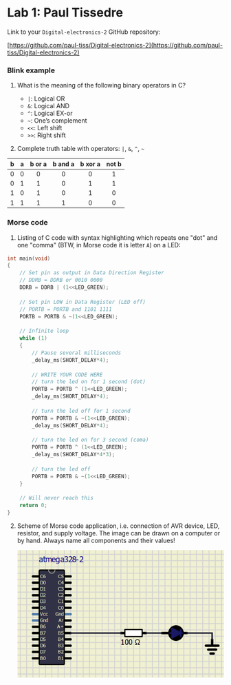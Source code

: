 # Lab 1: Paul Tissedre

Link to your `Digital-electronics-2` GitHub repository:

   [https://github.com/paul-tiss/Digital-electronics-2](https://github.com/paul-tiss/Digital-electronics-2)


### Blink example

1. What is the meaning of the following binary operators in C?
   * `|`: Logical OR
   * `&`: Logical AND
   * `^`: Logical EX-or
   * `~`: One’s complement
   * `<<`: Left shift
   * `>>`: Right shift

2. Complete truth table with operators: `|`, `&`, `^`, `~`

| **b** | **a** | **b or a** | **b and a** | **b xor a** | **not b** |
| :---: | :---: | :--------: | :---------: | :---------: | :-------: |
|   0   |   0   |     0      |      0      |      0      |     1     |
|   0   |   1   |     1      |      0      |      1      |     1     |
|   1   |   0   |     1      |      0      |      1      |     0     |
|   1   |   1   |     1      |      1      |      0      |     0     |


### Morse code

1. Listing of C code with syntax highlighting which repeats one "dot" and one "comma" (BTW, in Morse code it is letter `A`) on a LED:

```c
int main(void)
{
    // Set pin as output in Data Direction Register
    // DDRB = DDRB or 0010 0000
    DDRB = DDRB | (1<<LED_GREEN);

    // Set pin LOW in Data Register (LED off)
    // PORTB = PORTB and 1101 1111
    PORTB = PORTB & ~(1<<LED_GREEN);

    // Infinite loop
    while (1)
    {
        // Pause several milliseconds
        _delay_ms(SHORT_DELAY*4);

        // WRITE YOUR CODE HERE
        // turn the led on for 1 second (dot)
        PORTB = PORTB ^ (1<<LED_GREEN);
        _delay_ms(SHORT_DELAY*4);

        // turn the led off for 1 second 
        PORTB = PORTB & ~(1<<LED_GREEN);
        _delay_ms(SHORT_DELAY*4);

        // turn the led on for 3 second (coma)
        PORTB = PORTB ^ (1<<LED_GREEN);
        _delay_ms(SHORT_DELAY*4*3);
        
        // turn the led off
        PORTB = PORTB & ~(1<<LED_GREEN);
    }

    // Will never reach this
    return 0;
}
```


2. Scheme of Morse code application, i.e. connection of AVR device, LED, resistor, and supply voltage. The image can be drawn on a computer or by hand. Always name all components and their values!

   ![your figure](./Capture.PNG)